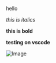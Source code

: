 hello


*this is italics*

**this is bold**

**testing on vscode**


![Image](../../../Downloads/dog.jpg)